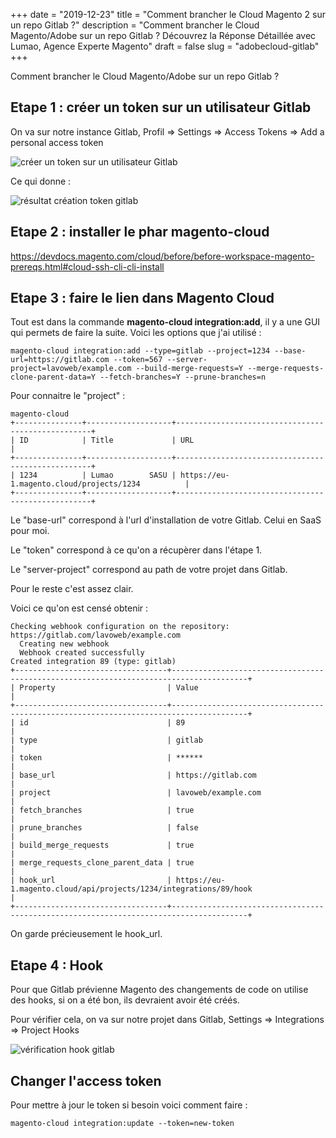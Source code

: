 +++
date = "2019-12-23"
title = "Comment brancher le Cloud Magento 2 sur un repo Gitlab ?"
description = "Comment brancher le Cloud Magento/Adobe sur un repo Gitlab ? Découvrez la Réponse Détaillée avec Lumao, Agence Experte Magento"
draft = false
slug = "adobecloud-gitlab"
+++

Comment brancher le Cloud Magento/Adobe sur un repo Gitlab ?

## Etape 1 : créer un token sur un utilisateur Gitlab

On va sur notre instance Gitlab, Profil => Settings => Access Tokens => Add a personal access token

![créer un token sur un utilisateur Gitlab](/images/25/1-creer-token.png)

Ce qui donne :

![résultat création token gitlab](/images/25/2-affichage-token.png)

## Etape 2 : installer le phar magento-cloud

https://devdocs.magento.com/cloud/before/before-workspace-magento-prereqs.html#cloud-ssh-cli-cli-install

## Etape 3 : faire le lien dans Magento Cloud

Tout est dans la commande **magento-cloud integration:add**, il y a une GUI qui permets de faire la suite. Voici les options que j'ai utilisé :

```
magento-cloud integration:add --type=gitlab --project=1234 --base-url=https://gitlab.com --token=567 --server-project=lavoweb/example.com --build-merge-requests=Y --merge-requests-clone-parent-data=Y --fetch-branches=Y --prune-branches=n
```

Pour connaitre le "project" :

```
magento-cloud
+---------------+-------------------+---------------------------------------------------+
| ID            | Title             | URL                                               |
+---------------+-------------------+---------------------------------------------------+
| 1234          | Lumao        SASU | https://eu-1.magento.cloud/projects/1234          |
+---------------+-------------------+---------------------------------------------------+
```

Le "base-url" correspond à l'url d'installation de votre Gitlab. Celui en SaaS pour moi.

Le "token" correspond à ce qu'on a récupèrer dans l'étape 1.

Le "server-project" correspond au path de votre projet dans Gitlab.

Pour le reste c'est assez clair.

Voici ce qu'on est censé obtenir :

```
Checking webhook configuration on the repository: https://gitlab.com/lavoweb/example.com
  Creating new webhook
  Webhook created successfully
Created integration 89 (type: gitlab)
+----------------------------------+---------------------------------------------------------------------------------------+
| Property                         | Value                                                                                 |
+----------------------------------+---------------------------------------------------------------------------------------+
| id                               | 89                                                                                    |
| type                             | gitlab                                                                                |
| token                            | ******                                                                                |
| base_url                         | https://gitlab.com                                                                    |
| project                          | lavoweb/example.com                                                                   |
| fetch_branches                   | true                                                                                  |
| prune_branches                   | false                                                                                 |
| build_merge_requests             | true                                                                                  |
| merge_requests_clone_parent_data | true                                                                                  |
| hook_url                         | https://eu-1.magento.cloud/api/projects/1234/integrations/89/hook                     |
+----------------------------------+---------------------------------------------------------------------------------------+
```

On garde précieusement le hook_url.

## Etape 4 : Hook

Pour que Gitlab prévienne Magento des changements de code on utilise des hooks, si on a été bon, ils devraient avoir été créés.

Pour vérifier cela, on va sur notre projet dans Gitlab, Settings => Integrations => Project Hooks

![vérification hook gitlab](/images/25/3-hook.png)

## Changer l'access token

Pour mettre à jour le token si besoin voici comment faire :

```
magento-cloud integration:update --token=new-token
```